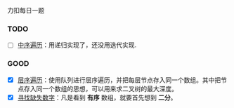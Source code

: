力扣每日一题

### TODO

- [ ] [中序遍历](https://leetcode-cn.com/problems/binary-tree-inorder-traversal/)：用递归实现了，还没用迭代实现.

### GOOD

- [x] [层序遍历](https://leetcode-cn.com/problems/binary-tree-level-order-traversal/)：使用队列进行层序遍历，并把每层节点存入同一个数组。其中把节点存入同一个数组的思想，可以用来求二叉树的最大深度。
- [x] [寻找缺失数字](https://leetcode-cn.com/problems/que-shi-de-shu-zi-lcof/)：凡是看到 **有序** 数组，就要首先想到 **二分**。
